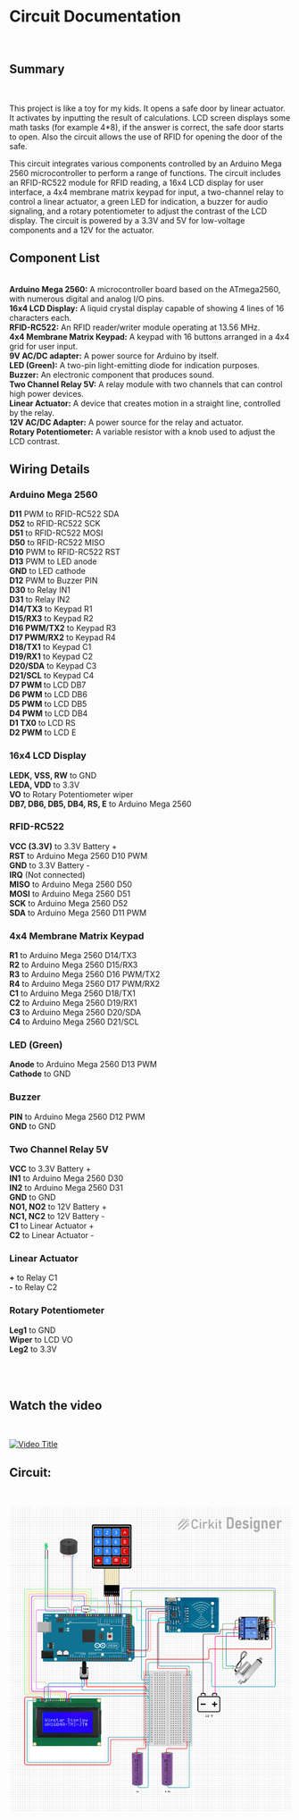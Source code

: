 <h1>Circuit Documentation</h1><br/>
<h2>Summary</h2><br/>
<p>This project is like a toy for my kids. It opens a safe door by linear actuator. It activates by inputting the result of calculations. LCD screen displays some math tasks (for example 4*8), if the answer is correct, the safe door starts to open. Also the circuit allows the use of RFID for opening the door of the safe.</p>
<p>This circuit integrates various components controlled by an Arduino Mega 2560 microcontroller to perform a range of functions. The circuit includes an RFID-RC522 module for RFID reading, a 16x4 LCD display for user interface, a 4x4 membrane matrix keypad for input, a two-channel relay to control a linear actuator, a green LED for indication, a buzzer for audio signaling, and a rotary potentiometer to adjust the contrast of the LCD display. The circuit is powered by a 3.3V and 5V for low-voltage components and a 12V for the actuator.</p>

<h2>Component List</h2><br/>
<b>Arduino Mega 2560:</b> A microcontroller board based on the ATmega2560, with numerous digital and analog I/O pins.<br/>
<b>16x4 LCD Display:</b> A liquid crystal display capable of showing 4 lines of 16 characters each.<br/>
<b>RFID-RC522:</b> An RFID reader/writer module operating at 13.56 MHz.<br/>
<b>4x4 Membrane Matrix Keypad:</b> A keypad with 16 buttons arranged in a 4x4 grid for user input.<br/>
<b>9V AC/DC adapter:</b> A power source for Arduino by itself.<br/>
<b>LED (Green):</b> A two-pin light-emitting diode for indication purposes.<br/>
<b>Buzzer:</b> An electronic component that produces sound.<br/>
<b>Two Channel Relay 5V:</b> A relay module with two channels that can control high power devices.<br/>
<b>Linear Actuator:</b> A device that creates motion in a straight line, controlled by the relay.<br/>
<b>12V AC/DC Adapter:</b> A power source for the relay and actuator.<br/>
<b>Rotary Potentiometer:</b> A variable resistor with a knob used to adjust the LCD contrast.<br/>
<h2>Wiring Details</h2>
<h3>Arduino Mega 2560</h3>
<b>D11</b> PWM to RFID-RC522 SDA<br/>
<b>D52</b> to RFID-RC522 SCK<br/>
<b>D51</b> to RFID-RC522 MOSI<br/>
<b>D50</b> to RFID-RC522 MISO<br/>
<b>D10</b> PWM to RFID-RC522 RST<br/>
<b>D13</b> PWM to LED anode<br/>
<b>GND</b> to LED cathode<br/>
<b>D12</b> PWM to Buzzer PIN<br/>
<b>D30</b> to Relay IN1<br/>
<b>D31</b> to Relay IN2<br/>
<b>D14/TX3</b> to Keypad R1<br/>
<b>D15/RX3</b> to Keypad R2<br/>
<b>D16 PWM/TX2</b> to Keypad R3<br/>
<b>D17 PWM/RX2</b> to Keypad R4<br/>
<b>D18/TX1</b> to Keypad C1<br/>
<b>D19/RX1</b> to Keypad C2<br/>
<b>D20/SDA</b> to Keypad C3<br/>
<b>D21/SCL</b> to Keypad C4<br/>
<b>D7 PWM </b>to LCD DB7<br/>
<b>D6 PWM</b> to LCD DB6<br/>
<b>D5 PWM</b> to LCD DB5<br/>
<b>D4 PWM</b> to LCD DB4<br/>
<b>D1 TX0</b> to LCD RS<br/>
<b>D2 PWM</b> to LCD E<br/>
<h3>16x4 LCD Display</h3>
<b>LEDK, VSS, RW</b> to GND<br/>
<b>LEDA, VDD</b> to 3.3V<br/>
<b>VO</b> to Rotary Potentiometer wiper<br/>
<b>DB7, DB6, DB5, DB4, RS, E</b> to Arduino Mega 2560<br/>
<h3>RFID-RC522</h3>
<b>VCC (3.3V)</b> to 3.3V Battery +<br/>
<b>RST</b> to Arduino Mega 2560 D10 PWM<br/>
<b>GND</b> to 3.3V Battery -<br/>
<b>IRQ</b> (Not connected)<br/>
<b>MISO</b> to Arduino Mega 2560 D50<br/>
<b>MOSI</b> to Arduino Mega 2560 D51<br/>
<b>SCK</b> to Arduino Mega 2560 D52<br/>
<b>SDA</b> to Arduino Mega 2560 D11 PWM<br/>
<h3>4x4 Membrane Matrix Keypad</h3>
<b>R1</b> to Arduino Mega 2560 D14/TX3<br/>
<b>R2</b> to Arduino Mega 2560 D15/RX3<br/>
<b>R3</b> to Arduino Mega 2560 D16 PWM/TX2<br/>
<b>R4</b> to Arduino Mega 2560 D17 PWM/RX2<br/>
<b>C1</b> to Arduino Mega 2560 D18/TX1<br/>
<b>C2</b> to Arduino Mega 2560 D19/RX1<br/>
<b>C3</b> to Arduino Mega 2560 D20/SDA<br/>
<b>C4</b> to Arduino Mega 2560 D21/SCL<br/>
<h3>LED (Green)</h3>
<b>Anode</b> to Arduino Mega 2560 D13 PWM<br/>
<b>Cathode</b> to GND<br/>
<h3>Buzzer</h3>
<b>PIN</b> to Arduino Mega 2560 D12 PWM<br/>
<b>GND</b> to GND<br/>
<h3>Two Channel Relay 5V</h3>
<b>VCC</b> to 3.3V Battery +<br/>
<b>IN1</b> to Arduino Mega 2560 D30<br/>
<b>IN2</b> to Arduino Mega 2560 D31<br/>
<b>GND</b> to GND<br/>
<b>NO1, NO2</b> to 12V Battery +<br/>
<b>NC1, NC2</b> to 12V Battery -<br/>
<b>C1</b> to Linear Actuator +<br/>
<b>C2</b> to Linear Actuator -<br/>
<h3>Linear Actuator</h3>
<b>+</b> to Relay C1<br/>
<b>-</b> to Relay C2<br/>
<h3>Rotary Potentiometer</h3>
<b>Leg1</b> to GND<br/>
<b>Wiper</b> to LCD VO<br/>
<b>Leg2</b> to 3.3V<br/><br/><br/><br/>

<p><h2>Watch the video</h2></p><br/>

[![Video Title](https://img.youtube.com/vi/93Auo3oyyt0/mq2.jpg)](https://youtube.com/shorts/93Auo3oyyt0)


<p><h2>Circuit:</h2></p><br/>

![Picture of schema](schema.png)

